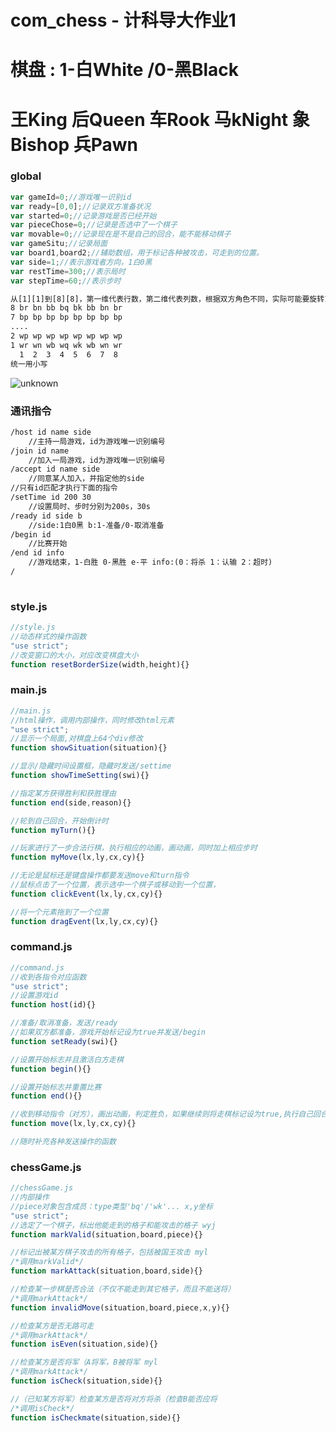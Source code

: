 # com_chess - 计科导大作业1

# 棋盘 : 1-白White /0-黑Black
# 王King 后Queen 车Rook 马kNight 象Bishop 兵Pawn

### global

```js
var gameId=0;//游戏唯一识别id
var ready=[0,0];//记录双方准备状况
var started=0;//记录游戏是否已经开始
var pieceChose=0;//记录是否选中了一个棋子
var movable=0;//记录现在是不是自己的回合，能不能移动棋子
var gameSitu;//记录局面
var board1,board2;//辅助数组，用于标记各种被攻击，可走到的位置。
var side=1;//表示游戏者方向，1白0黑
var restTime=300;//表示局时
var stepTime=60;//表示步时
```
```txt
从[1][1]到[8][8]，第一维代表行数，第二维代表列数，根据双方角色不同，实际可能要旋转180度
8 br bn bb bq bk bb bn br
7 bp bp bp bp bp bp bp bp
....
2 wp wp wp wp wp wp wp wp
1 wr wn wb wq wk wb wn wr
  1  2  3  4  5  6  7  8
统一用小写
```

<img src="https://gimg2.baidu.com/image_search/src=http%3A%2F%2Fss2.meipian.me%2Fusers%2F46251981%2F028b120f917749339f0e531a827e470d.jpg%3Fmeipian-raw%2Fbucket%2Fivwen%2Fkey%2FdXNlcnMvNDYyNTE5ODEvMDI4YjEyMGY5MTc3NDkzMzlmMGU1MzFhODI3ZTQ3MGQuanBn%2Fsign%2F697c633bbcf3565667aa4d0832c8dd18.jpg&refer=http%3A%2F%2Fss2.meipian.me&app=2002&size=f9999,10000&q=a80&n=0&g=0n&fmt=auto?sec=1668157576&t=ecb47aeff75aa12f23b6df53fa95f4ce"  alt="unknown"/>

### 通讯指令
```txt
/host id name side 
    //主持一局游戏，id为游戏唯一识别编号
/join id name
	//加入一局游戏，id为游戏唯一识别编号
/accept id name side
	//同意某人加入，并指定他的side
//只有id匹配才执行下面的指令
/setTime id 200 30 
    //设置局时、步时分别为200s，30s
/ready id side b
    //side:1白0黑 b:1-准备/0-取消准备
/begin id 
    //比赛开始
/end id info
    //游戏结束，1-白胜 0-黑胜 e-平 info:(0：将杀 1：认输 2：超时)
/
    

```

### style.js

```js
//style.js
//动态样式的操作函数
"use strict";
//改变窗口的大小，对应改变棋盘大小
function resetBorderSize(width,height){}
```



### main.js

```js
//main.js
//html操作，调用内部操作，同时修改html元素
"use strict";
//显示一个局面,对棋盘上64个div修改
function showSituation(situation){}

//显示/隐藏时间设置框，隐藏时发送/settime
function showTimeSetting(swi){}

//指定某方获得胜利和获胜理由
function end(side,reason){}

//轮到自己回合，开始倒计时
function myTurn(){}

//玩家进行了一步合法行棋，执行相应的动画，画动画，同时加上相应步时
function myMove(lx,ly,cx,cy){}

//无论是鼠标还是键盘操作都要发送move和turn指令
//鼠标点击了一个位置，表示选中一个棋子或移动到一个位置，
function clickEvent(lx,ly,cx,cy){}

//将一个元素拖到了一个位置
function dragEvent(lx,ly,cx,cy){}

```

### command.js

```js
//command.js
//收到各指令对应函数
"use strict";
//设置游戏id
function host(id){}

//准备/取消准备，发送/ready
//如果双方都准备，游戏开始标记设为true并发送/begin
function setReady(swi){}

//设置开始标志并且激活白方走棋
function begin(){}

//设置开始标志并重置比赛
function end(){}

//收到移动指令（对方），画出动画，判定胜负，如果继续则将走棋标记设为true,执行自己回合的函数
function move(lx,ly,cx,cy){}

//随时补充各种发送操作的函数
```

### chessGame.js

```js
//chessGame.js
//内部操作
//piece对象包含成员：type类型'bq'/'wk'... x,y坐标
"use strict";
//选定了一个棋子，标出他能走到的格子和能攻击的格子 wyj
function markValid(situation,board,piece){}

//标记出被某方棋子攻击的所有格子，包括被国王攻击 myl
/*调用markValid*/
function markAttack(situation,board,side){}

//检查某一步棋是否合法（不仅不能走到其它格子，而且不能送将）
/*调用markAttack*/
function invalidMove(situation,board,piece,x,y){}

//检查某方是否无路可走
/*调用markAttack*/
function isEven(situation,side){}

//检查某方是否将军（A将军，B被将军 myl
/*调用markAttack*/
function isCheck(situation,side){}

//（已知某方将军）检查某方是否将对方将杀（检查B能否应将
/*调用isCheck*/
function isCheckmate(situation,side){}


```



